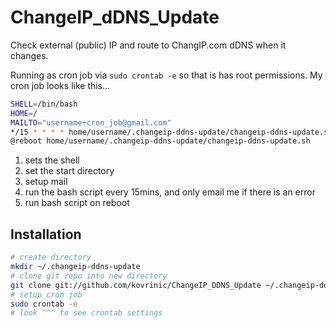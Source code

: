 # ChangeIP_dDNS_Update
Check external (public) IP and route to ChangIP.com dDNS when it changes.

Running as cron job via `sudo crontab -e` so that is has root permissions.
My cron job looks like this...

```bash
SHELL=/bin/bash
HOME=/
MAILTO="username+cron_job@gmail.com"
*/15 * * * * home/username/.changeip-ddns-update/changeip-ddns-update.sh > dev/null
@reboot home/username/.changeip-ddns-update/changeip-ddns-update.sh
```

1. sets the shell
2. set the start directory
3. setup mail
4. run the bash script every 15mins, and only email me if there is an error
5. run bash script on reboot

Installation
------------

``` bash
# create directory
mkdir ~/.changeip-ddns-update
# clone git repo into new directory
git clone git://github.com/kovrinic/ChangeIP_DDNS_Update ~/.changeip-ddns-update
# setup cron job
sudo crontab -e
# look ^^^ to see crontab settings
```

